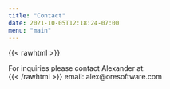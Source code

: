 ```yaml
---
title: "Contact"
date: 2021-10-05T12:18:24-07:00
menu: "main"
---
```


{{< rawhtml >}}
<div>
For inquiries please contact Alexander at:<br></div>{{< /rawhtml >}}
email: alex@oresoftware.com

